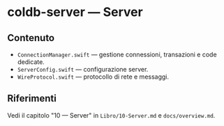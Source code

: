 coldb-server — Server
=====================

Contenuto
---------
- `ConnectionManager.swift` — gestione connessioni, transazioni e code dedicate.
- `ServerConfig.swift` — configurazione server.
- `WireProtocol.swift` — protocollo di rete e messaggi.

Riferimenti
-----------
Vedi il capitolo "10 — Server" in `Libro/10-Server.md` e `docs/overview.md`.

